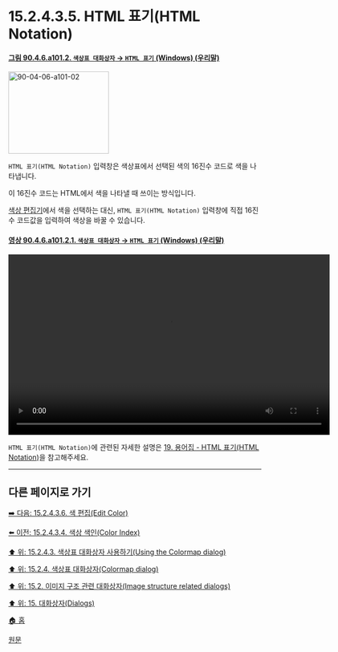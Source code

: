 # 15.2.4.3.5. HTML 표기(HTML Notation)

<a id="90-04-06-a101-02"></a>

#### [그림 90.4.6.a101.2. `색상표 대화상자` → `HTML 표기` (Windows) (우리말)](./90-04-0006-colormap.md#90-04-06-a101-02)
<img width="200" height="164" alt="90-04-06-a101-02" src="https://github.com/wonder13662/gimp/assets/15767104/613defb3-7626-4519-94ce-f54376131bc7" />

`HTML 표기(HTML Notation)` 입력창은 색상표에서 선택된 색의 16진수 코드로 색을 나타냅니다.

이 16진수 코드는 HTML에서 색을 나타낼 때 쓰이는 방식입니다.

[색상 편집기](./19-glossaryx-color_editor.md)에서 색을 선택하는 대신, `HTML 표기(HTML Notation)` 입력창에 직접 16진수 코드값을 입력하여 색상을 바꿀 수 있습니다.

<a id="90-04-06-a101-02-01"></a>

#### [영상 90.4.6.a101.2.1. `색상표 대화상자` → `HTML 표기` (Windows) (우리말)](./90-04-0006-colormap.md#90-04-06-a101-02-01)
<video controls="controls" width="640" height="360" src="https://github.com/wonder13662/gimp/assets/15767104/32d1c17e-1c84-4f5b-b61b-ec9ea3115c1f"></video>

`HTML 표기(HTML Notation)`에 관련된 자세한 설명은 [19. 용어집 - HTML 표기(HTML Notation)](./19-glossaryx-html_notation.md)을 참고해주세요.

***

## 다른 페이지로 가기

[➡️ 다음: 15.2.4.3.6. 색 편집(Edit Color)](./15-02-04-03-06-edit_color.md)

[⬅️ 이전: 15.2.4.3.4. 색상 색인(Color Index)](./15-02-04-03-04-color_index.md)

[⬆️ 위: 15.2.4.3. 색상표 대화상자 사용하기(Using the Colormap dialog)](./15-02-04-03-00-using_the_colormap_dialog.md)

[⬆️ 위: 15.2.4. 색상표 대화상자(Colormap dialog)](./15-02-04-00-colormap_dialog.md)

[⬆️ 위: 15.2. 이미지 구조 관련 대화상자(Image structure related dialogs)](./15-02-00-image-structure-related-dialogs.md)

[⬆️ 위: 15. 대화상자(Dialogs)](./15-00-dialogs.md)

[🏠 홈](./00-home.md)

[원문](https://docs.gimp.org/2.10/ko/gimp-indexed-palette-dialog.html#gimp-indexed-palette-dialog-using)